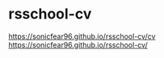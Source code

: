 # rsschool-cv

https://sonicfear96.github.io/rsschool-cv/cv
https://sonicfear96.github.io/rsschool-cv/
